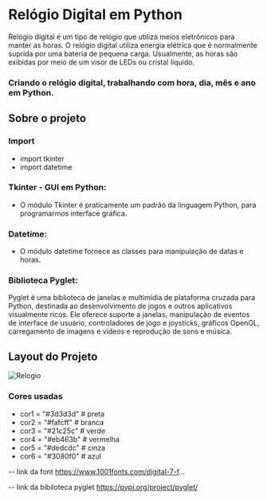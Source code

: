 # Relógio Digital em Python

Relógio digital é um tipo de relógio que utiliza meios eletrônicos para manter as horas. 
O relógio digital utiliza energia elétrica que é normalmente suprida por uma bateria de pequena carga. 
Usualmente, as horas são exibidas por meio de um visor de LEDs ou cristal líquido.

### Criando o relógio digital,  trabalhando com hora, dia, mês e ano em Python.

## Sobre o projeto

### Import

 - import tkinter
 - import datetime

### Tkinter - GUI em Python:
- O módulo Tkinter é praticamente um padrão da linguagem Python, para programarmos interface gráfica.

### Datetime:
- O módulo datetime fornece as classes para manipulação de datas e horas.

### Biblioteca Pyglet:
Pyglet é uma biblioteca de janelas e multimídia de plataforma cruzada para Python, destinada ao desenvolvimento de jogos e outros aplicativos visualmente ricos.
Ele oferece suporte a janelas, manipulação de eventos de interface de usuário, controladores de jogo e joysticks, gráficos OpenGL, carregamento de imagens e vídeos 
e reprodução de sons e música.



## Layout do Projeto

![Relogio](https://user-images.githubusercontent.com/94863117/142976909-da06e2a7-74be-4b8f-a956-6e2f8751ccf7.jpg)


### Cores usadas
- cor1 = "#3d3d3d"  # preta
- cor2 = "#fafcff"  # branca
- cor3 = "#21c25c"  # verde
- cor4 = "#eb463b"  # vermelha
- cor5 = "#dedcdc"  # cinza
- cor6 = "#3080f0"  # azul

-- link da font
   https://www.1001fonts.com/digital-7-f...

-- link da bibiloteca pyglet
   https://pypi.org/project/pyglet/

